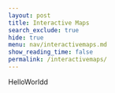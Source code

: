 ```yaml
---
layout: post
title: Interactive Maps
search_exclude: true
hide: true
menu: nav/interactivemaps.md
show_reading_time: false
permalink: /interactivemaps/
---
```


HelloWorldd